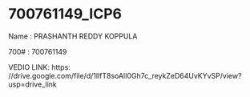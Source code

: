 # 700761149_ICP6

Name : PRASHANTH REDDY KOPPULA

700# : 700761149

VEDIO LINK: https:  //drive.google.com/file/d/1llfT8soAlI0Gh7c_reykZeD64UvKYvSP/view?usp=drive_link
